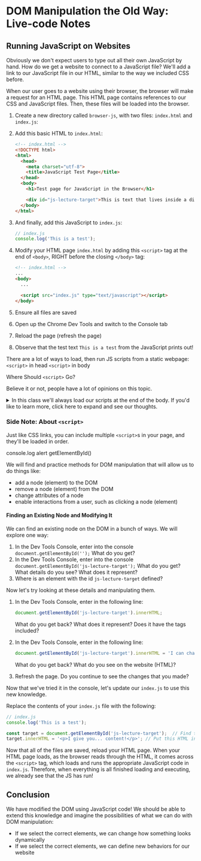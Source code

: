 # DOM Manipulation the Old Way: Live-code Notes

## Running JavaScript on Websites

Obviously we don't expect users to type out all their own JavaScript by hand. How do we get a website to connect to a JavaScript file? We'll add a link to our JavaScript file in our HTML, similar to the way we included CSS before.

When our user goes to a website using their browser, the browser will make a request for an HTML page. This HTML page contains references to our CSS and JavaScript files. Then, these files will be loaded into the browser.

1. Create a new directory called `browser-js`, with two files: `index.html` and `index.js`:

1. Add this basic HTML to `index.html`:

    ```html
    <!-- index.html -->
    <!DOCTYPE html>
    <html>
      <head>
        <meta charset="utf-8">
        <title>JavaScript Test Page</title>
      </head>
      <body>
        <h1>Test page for JavaScript in the Browser</h1>

        <div id="js-lecture-target">This is text that lives inside a div element with an id "js-lecture-target"!</div>
      </body>
    </html>
    ```

1. And finally, add this JavaScript to `index.js`:

    ```javascript
    // index.js
    console.log('This is a test');
    ```

1. Modify your HTML page `index.html` by adding this `<script>` tag at the end of `<body>`, RIGHT before the closing `</body>` tag:

    ```html
    <!-- index.html -->
    ...
    <body>
      ...

      <script src="index.js" type="text/javascript"></script>
    </body>
    ```

1. Ensure all files are saved
1. Open up the Chrome Dev Tools and switch to the Console tab
1. Reload the page (refresh the page)
1. Observe that the test text `This is a test` from the JavaScript prints out!

There are a lot of ways to load, then run JS scripts from a static webpage:
`<script>` in head
`<script>` in body

Where Should `<script>` Go?

Believe it or not, people have a lot of opinions on this topic.

<details>

  <summary>
    In this class we'll always load our scripts at the end of the body. If you'd like to learn more, click here to expand and see our thoughts.
  </summary>

The reason why JS loading is so contentious is, when the browser encounters a `<script>` tag, it stops loading the HTML document. It goes and downloads your _entire_ script, which might be quite large and hosted halfway across the internet. Only once the script has finished downloading does it continue rendering the page. That means if you put your `<script>` tags before your content, the user gets to look at an empty white screen for a while while your scripts load. Not a great user experience.

The easiest way to deal with this is to always place your scripts at the bottom of your `<body>` section. That way, the browser renders the whole page first, then goes and gets your scripts.

Out in the wild you'll see other techniques, like downloading the scripts asynchronously and not running them until the page has finished loading. This is cool, and you should definitely know that it's a thing, but it takes some work to set up.

</details>

### Side Note: About `<script>`

Just like CSS links, you can include multiple `<script>`s in your page, and they'll be loaded in order.


console.log
alert
getElementById()


We will find and practice methods for DOM manipulation that will allow us to do things like:
- add a node (element) to the DOM
- remove a node (element) from the DOM
- change attributes of a node
- enable interactions from a user, such as clicking a node (element)



#### Finding an Existing Node and Modifying It

We can find an existing node on the DOM in a bunch of ways. We will explore one way:

1. In the Dev Tools Console, enter into the console `document.getElementById('');` What do you get?
1. In the Dev Tools Console, enter into the console `document.getElementById('js-lecture-target');` What do you get? What details do you see? What does it represent?
1. Where is an element with the id `js-lecture-target` defined?

Now let's try looking at these details and manipulating them.

1. In the Dev Tools Console, enter in the following line:
    ```javascript
    document.getElementById('js-lecture-target').innerHTML;
    ```

    What do you get back? What does it represent? Does it have the tags included?
1. In the Dev Tools Console, enter in the following line:
    ```javascript
    document.getElementById('js-lecture-target').innerHTML = 'I can change website text with JavaScript!';
    ```

    What do you get back? What do you see on the website (HTML)?
1. Refresh the page. Do you continue to see the changes that you made?

Now that we've tried it in the console, let's update our `index.js` to use this new knowledge.

Replace the contents of your `index.js` file with the following:

```javascript
// index.js
console.log('This is a test');

const target = document.getElementById('js-lecture-target');  // Find the HTML element where the ID is js-lecture-target
target.innerHTML = '<p>I give you... content!</p>'; // Put this HTML inside the div we retrieved above
```

Now that all of the files are saved, reload your HTML page. When your HTML page loads, as the browser reads through the HTML, it comes across the `<script>` tag, which loads and runs the appropriate JavaScript code in `index.js`. Therefore, when everything is all finished loading and executing, we already see that the JS has run!

## Conclusion

We have modified the DOM using JavaScript code! We should be able to extend this knowledge and imagine the possibilities of what we can do with DOM manipulation:

- If we select the correct elements, we can change how something looks dynamically
- If we select the correct elements, we can define new behaviors for our website
